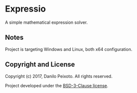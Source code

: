 # Expressio
A simple mathematical expression solver.

Notes
-----
Project is targeting Windows and Linux, both x64 configuration.

Copyright and License
---------------------
Copyright (c) 2017, Danilo Peixoto. All rights reserved.

Project developed under the [BSD-3-Clause license](LICENSE?raw=true).
